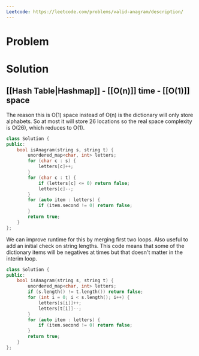 ```yaml
---
Leetcode: https://leetcode.com/problems/valid-anagram/description/
---
```

# Problem

# Solution

## [[Hash Table|Hashmap]] - [[O(n)]] time - [[O(1)]] space

The reason this is O(1) space instead of O(n) is the dictionary will only store alphabets. So at most it will store 26 locations so the real space complexity is O(26), which reduces to O(1).

```cpp
class Solution {
public:
    bool isAnagram(string s, string t) {
        unordered_map<char, int> letters;
        for (char c : s) {
            letters[c]++;
        }
        for (char c : t) {
            if (letters[c] <= 0) return false;
            letters[c]--;
        }
        for (auto item : letters) {
            if (item.second != 0) return false;
        }
        return true;
    }
};
```

We can improve runtime for this by merging first two loops. Also useful to add an initial check on string lengths. This code means that some of the dictionary items will be negatives at times but that doesn't matter in the interim loop.

```cpp
class Solution {
public:
    bool isAnagram(string s, string t) {
        unordered_map<char, int> letters;
        if (s.length() != t.length()) return false;
        for (int i = 0; i < s.length(); i++) {
            letters[s[i]]++;
            letters[t[i]]--;
        }
        for (auto item : letters) {
            if (item.second != 0) return false;
        }
        return true;
    }
};
```
